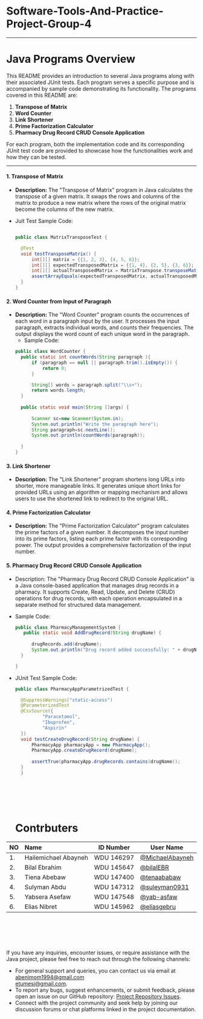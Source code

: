  # Software-Tools-And-Practice-Project-Group-4<br>

---

# Java Programs Overview

This README provides an introduction to several Java programs along with their associated JUnit tests. Each program serves a specific purpose and is accompanied by sample code demonstrating its functionality. The programs covered in this README are:

1. **Transpose of Matrix**
2. **Word Counter**
3. **Link Shortener**
4. **Prime Factorization Calculator**
5. **Pharmacy Drug Record CRUD Console Application**

For each program, both the implementation code and its corresponding JUnit test code are provided to showcase how the functionalities work and how they can be tested.

---

#### 1. Transpose of Matrix
- **Description:**
  The "Transpose of Matrix" program in Java calculates the transpose of a given matrix. It swaps the rows and columns of the matrix to produce a new matrix where the rows of the original matrix become the columns of the new matrix.


- Juit Test Sample Code:
  ```java
  
  public class MatrixTransposeTest {

    @Test
    void testTransposeMatrix() {
        int[][] matrix = {{1, 2, 3}, {4, 5, 6}};
        int[][] expectedTransposedMatrix = {{1, 4}, {2, 5}, {3, 6}};
        int[][] actualTransposedMatrix = MatrixTranspose.transposeMatrix(matrix);
        assertArrayEquals(expectedTransposedMatrix, actualTransposedMatrix);
    }
  }
  ```

  
#### 2. Word Counter from Input of Paragraph
- **Description:**
  The "Word Counter" program counts the occurrences of each word in a paragraph input by the user. It processes the input paragraph, extracts individual words, and counts their frequencies. The output displays the word count of each unique word in the paragraph.
  - Sample Code:
  ```java
  public class WordCounter {
	public static int countWords(String paragraph ){
        if (paragraph == null || paragraph.trim().isEmpty()) {
            return 0;
        }

        String[] words = paragraph.split("\\s+");
        return words.length;
    }
	
	public static void main(String []args) {
		
		Scanner sc=new Scanner(System.in);
		System.out.println("Write the paragraph here");
		String paragraph=sc.nextLine();
		System.out.println(countWords(paragraph));
		
	}
  }

  ```

#### 3. Link Shortener
- **Description:**
  The "Link Shortener" program shortens long URLs into shorter, more manageable links. It generates unique short links for provided URLs using an algorithm or mapping mechanism and allows users to use the shortened link to redirect to the original URL.



#### 4. Prime Factorization Calculator
- **Description:**
  The "Prime Factorization Calculator" program calculates the prime factors of a given number. It decomposes the input number into its prime factors, listing each prime factor with its corresponding power. The output provides a comprehensive factorization of the input number. 
  
#### 5. Pharmacy Drug Record CRUD Console Application
- Description:
  The "Pharmacy Drug Record CRUD Console Application" is a Java console-based application that manages drug records in a pharmacy. It supports Create, Read, Update, and Delete (CRUD) operations for drug records, with each operation encapsulated in a separate method for structured data management.

- Sample Code:
  ```java
  public class PharmacyManagementSystem {
     public static void AddDrugRecord(String drugName) {
       
        drugRecords.add(drugName);
        System.out.println("Drug record added successfully: " + drugName);
    }

  }
  ```

- JUnit Test Sample Code:
  ```java
  public class PharmacyAppParametrizedTest {

    @SuppressWarnings("static-access")
	@ParameterizedTest
    @CsvSource({
            "Paracetamol",
            "Ibuprofen",
            "Aspirin"
    })
    void testCreateDrugRecord(String drugName) {
        PharmacyApp pharmacyApp = new PharmacyApp();
        PharmacyApp.createDrugRecord(drugName);
        
        assertTrue(pharmacyApp.drugRecords.contains(drugName));
    }
    }
  ```
   <br><br><br><br>
  # Contrbuters 



|NO | Name            |ID Number|User Name|  
|:--| :---------------|---------|---------|
|1. |Hailemichael Abayneh  | WDU 146297  |[@MichaelAbayneh](https://github.com/michaelabayneh)
|2. |Bilal   Ebrahim | WDU  145647 |[@bilalEBR](https://github.com/bilalEBR)
|3. |Tiena  Abebaw |WDU 147400 |[@tenaababaw](https://github.com/)
|4. |Sulyman  Abdu   |WDU 147312  |[@suleyman0931](https://github.com/suleyman0931)
|5. |Yabsera  Asefaw  |WDU 147548  |[@yab-asfaw](https://github.com/yab-asfaw)
|6. |Elias    Nibret  |WDU 145962  |[@eliasgebru](https://github.com/eliasgebru)

<br><br><br><br>

If you have any inquiries, encounter issues, or require assistance with the Java project, please feel free to reach out through the following channels:

- For general support and queries, you can contact us via email at [abenimom1994@gmail.com](abenimom1994@gmail.com)<br>[etumesi@gmail.com]([etumesi@gmail.com).
- To report any bugs, suggest enhancements, or submit feedback, please open an issue on our GitHub repository: [Project Repository Issues](https://github.com/abenezerTariku/software-tools-and-practice-project-group-4/issues).
- Connect with the project community and seek help by joining our discussion forums or chat platforms linked in the project documentation.



